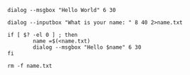`dialog --msgbox "Hello World" 6 30`

```
dialog --inputbox "What is your name: " 8 40 2>name.txt

if [ $? -el 0 ] ; then
        name =$(<name.txt)
        dialog --msgbox "Hello $name" 6 30
fi      

rm -f name.txt
```